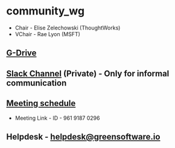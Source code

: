 # community_wg

- Chair - Elise Zelechowski (ThoughtWorks)
- VChair - Rae Lyon (MSFT)

## [G-Drive](https://drive.google.com/drive/u/3/folders/1lPxOl0P0dn90XWXba6ML0P0a-DzHWXdp)

## [Slack Channel](https://greensoftware-zzk1035.slack.com/archives/C024T09EJSF) (Private) - Only for informal communication

## [Meeting schedule](https://lists.greensoftware.io/g/community/calendar)
- Meeting Link -  ID - 961 9187 0296

## Helpdesk - helpdesk@greensoftware.io 
